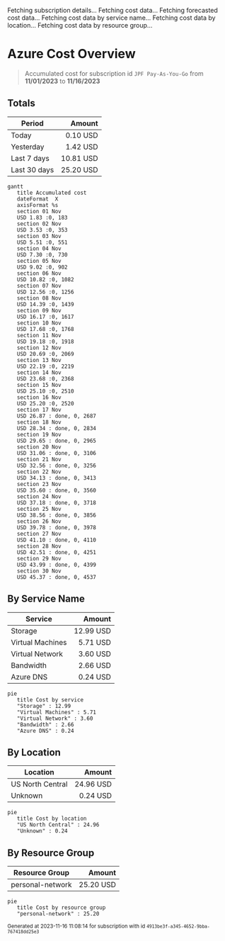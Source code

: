 Fetching subscription details...
Fetching cost data...
Fetching forecasted cost data...
Fetching cost data by service name...
Fetching cost data by location...
Fetching cost data by resource group...
# Azure Cost Overview

> Accumulated cost for subscription id `JPF Pay-As-You-Go` from **11/01/2023** to **11/16/2023**

## Totals

|Period|Amount|
|---|---:|
|Today|0.10 USD|
|Yesterday|1.42 USD|
|Last 7 days|10.81 USD|
|Last 30 days|25.20 USD|

```mermaid
gantt
   title Accumulated cost
   dateFormat  X
   axisFormat %s
   section 01 Nov
   USD 1.83 :0, 183
   section 02 Nov
   USD 3.53 :0, 353
   section 03 Nov
   USD 5.51 :0, 551
   section 04 Nov
   USD 7.30 :0, 730
   section 05 Nov
   USD 9.02 :0, 902
   section 06 Nov
   USD 10.82 :0, 1082
   section 07 Nov
   USD 12.56 :0, 1256
   section 08 Nov
   USD 14.39 :0, 1439
   section 09 Nov
   USD 16.17 :0, 1617
   section 10 Nov
   USD 17.68 :0, 1768
   section 11 Nov
   USD 19.18 :0, 1918
   section 12 Nov
   USD 20.69 :0, 2069
   section 13 Nov
   USD 22.19 :0, 2219
   section 14 Nov
   USD 23.68 :0, 2368
   section 15 Nov
   USD 25.10 :0, 2510
   section 16 Nov
   USD 25.20 :0, 2520
   section 17 Nov
   USD 26.87 : done, 0, 2687
   section 18 Nov
   USD 28.34 : done, 0, 2834
   section 19 Nov
   USD 29.65 : done, 0, 2965
   section 20 Nov
   USD 31.06 : done, 0, 3106
   section 21 Nov
   USD 32.56 : done, 0, 3256
   section 22 Nov
   USD 34.13 : done, 0, 3413
   section 23 Nov
   USD 35.60 : done, 0, 3560
   section 24 Nov
   USD 37.18 : done, 0, 3718
   section 25 Nov
   USD 38.56 : done, 0, 3856
   section 26 Nov
   USD 39.78 : done, 0, 3978
   section 27 Nov
   USD 41.10 : done, 0, 4110
   section 28 Nov
   USD 42.51 : done, 0, 4251
   section 29 Nov
   USD 43.99 : done, 0, 4399
   section 30 Nov
   USD 45.37 : done, 0, 4537
```

## By Service Name

|Service|Amount|
|---|---:|
|Storage|12.99 USD|
|Virtual Machines|5.71 USD|
|Virtual Network|3.60 USD|
|Bandwidth|2.66 USD|
|Azure DNS|0.24 USD|

```mermaid
pie
   title Cost by service
   "Storage" : 12.99
   "Virtual Machines" : 5.71
   "Virtual Network" : 3.60
   "Bandwidth" : 2.66
   "Azure DNS" : 0.24
```

## By Location

|Location|Amount|
|---|---:|
|US North Central|24.96 USD|
|Unknown|0.24 USD|

```mermaid
pie
   title Cost by location
   "US North Central" : 24.96
   "Unknown" : 0.24
```

## By Resource Group

|Resource Group|Amount|
|---|---:|
|personal-network|25.20 USD|

```mermaid
pie
   title Cost by resource group
   "personal-network" : 25.20
```

<sup>Generated at 2023-11-16 11:08:14 for subscription with id `4913be3f-a345-4652-9bba-767418dd25e3`</sup>
